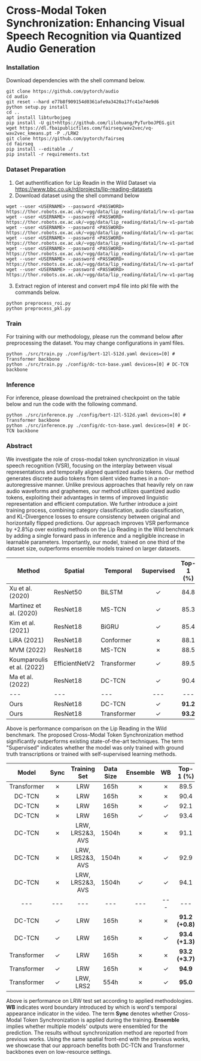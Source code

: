 # Cross-Modal Token Synchronization: Enhancing Visual Speech Recognition via Quantized Audio Generation

### Installation

Download dependencies with the shell command below.
```shell
git clone https://github.com/pytorch/audio
cd audio
git reset --hard e77b8f909154d0361afe9a3420a17fc41e74e9d6
python setup.py install
cd ..
apt install libturbojpeg
pip install -U git+https://github.com/lilohuang/PyTurboJPEG.git
wget https://dl.fbaipublicfiles.com/fairseq/wav2vec/vq-wav2vec_kmeans.pt -P ./LRW2
git clone https://github.com/pytorch/fairseq
cd fairseq
pip install --editable ./
pip install -r requirements.txt
```

### Dataset Preparation

1. Get authentification for Lip Readin in the Wild Dataset via https://www.bbc.co.uk/rd/projects/lip-reading-datasets
2. Download dataset using the shell command below

```shell
wget --user <USERNAME> --password <PASSWORD> https://thor.robots.ox.ac.uk/~vgg/data/lip_reading/data1/lrw-v1-partaa
wget --user <USERNAME> --password <PASSWORD> https://thor.robots.ox.ac.uk/~vgg/data/lip_reading/data1/lrw-v1-partab
wget --user <USERNAME> --password <PASSWORD> https://thor.robots.ox.ac.uk/~vgg/data/lip_reading/data1/lrw-v1-partac
wget --user <USERNAME> --password <PASSWORD> https://thor.robots.ox.ac.uk/~vgg/data/lip_reading/data1/lrw-v1-partad
wget --user <USERNAME> --password <PASSWORD> https://thor.robots.ox.ac.uk/~vgg/data/lip_reading/data1/lrw-v1-partae
wget --user <USERNAME> --password <PASSWORD> https://thor.robots.ox.ac.uk/~vgg/data/lip_reading/data1/lrw-v1-partaf
wget --user <USERNAME> --password <PASSWORD> https://thor.robots.ox.ac.uk/~vgg/data/lip_reading/data1/lrw-v1-partag
```
3. Extract region of interest and convert mp4 file into pkl file with the commands below.
```shell
python preprocess_roi.py
python preprocess_pkl.py
```

### Train
For training with our methodology, please run the command below after preprocessing the dataset. You may change configurations in yaml files.
```shell
python ./src/train.py ./config/bert-12l-512d.yaml devices=[0] # Transformer backbone
python ./src/train.py ./config/dc-tcn-base.yaml devices=[0] # DC-TCN backbone
```


### Inference

For inference, please download the pretrained checkpoint on the table below and run the code with the following command.
```shell
python ./src/inference.py ./config/bert-12l-512d.yaml devices=[0] # Transformer backbone
python ./src/inference.py ./config/dc-tcn-base.yaml devices=[0] # DC-TCN backbone
```

### Abstract

We investigate the role of cross-modal token synchronization in visual speech recognition (VSR), focusing on the interplay between visual representations and temporally aligned quantized audio tokens. Our method generates discrete audio tokens from silent video frames in a non-autoregressive manner. Unlike previous approaches that heavily rely on raw audio waveforms and graphemes, our method utilizes quantized audio tokens, exploiting their advantages in terms of improved linguistic representation and efficient computation. We further introduce a joint training process, combining category classification, audio classification, and KL-Divergence losses to ensure consistency between original and horizontally flipped predictions. Our approach improves VSR performance by +2.8\%p over existing methods on the Lip Reading in the Wild benchmark by adding a single forward pass in inference and a negligible increase in learnable parameters. Importantly, our model, trained on one third of the dataset size, outperforms ensemble models trained on larger datasets.

| Method              | Spatial        | Temporal    | Supervised | Top-1 (%) | 
| ------------------- | -------------- | ----------- | :----------: | :---------: |
| Xu et al.  (2020)          | ResNet50       | BiLSTM      | ✓          | 84.8      |
| Martinez et al. (2020)     | ResNet18       | MS-TCN      | ✓          | 85.3      |
| Kim et al. (2021) | ResNet18       | BiGRU       | ✓          | 85.4      |
| LiRA    (2021)   | ResNet18       | Conformer   | ✗          | 88.1      |
| MVM        (2022)    | ResNet18       | MS-TCN      | ✗          | 88.5      |
| Koumparoulis et al. (2022) | EfficientNetV2 | Transformer | ✓          | 89.5      |
| Ma et al.  (2022)    | ResNet18       | DC-TCN      | ✓          | 90.4      |
| ---                 | ---            | ---         | ---        | ---       |
| Ours                | ResNet18       | DC-TCN      | ✓          | **91.2**  |
| Ours                | ResNet18       | Transformer | ✓          | **93.2**  |

Above is performance comparison on the Lip Reading in the Wild benchmark. The proposed Cross-Modal Token Synchronization method significantly outperforms existing state-of-the-art techniques. The term "Supervised" indicates whether the model was only trained with ground truth transcriptions or trained with self-supervised learning methods.




| Model       | Sync | Training Set     | Data Size | Ensemble | WB  | Top-1 (%)       | Checkpoints |
| :-----------: | :----: | :----------------: | :---------: | :--------: | :---: | :---------------: | :---: |
| Transformer | ✗    | LRW              | 165h      | ✗        | ✗   | 89.5            | - |
| DC-TCN      | ✗    | LRW              | 165h      | ✗        | ✗   | 90.4            | - |
| DC-TCN      | ✗    | LRW              | 165h      | ✗        | ✓   | 92.1            | - |
| DC-TCN      | ✗    | LRW              | 165h      | ✓        | ✓   | 93.4            | - |
| DC-TCN      | ✗    | LRW, LRS2&3, AVS | 1504h     | ✗        | ✗   | 91.1            | - |
| DC-TCN      | ✗    | LRW, LRS2&3, AVS | 1504h     | ✗        | ✓   | 92.9            | - |
| DC-TCN      | ✗    | LRW, LRS2&3, AVS | 1504h     | ✓        | ✓   | 94.1            | - |
| ---      | ---    | --- | ---     | ---        | ---   | ---            | --- |
| DC-TCN      | ✓    | LRW              | 165h      | ✗        | ✗   | **91.2 (+0.8)** | [🔗](https://storage.cloud.google.com/lrw-project/LRW-Checkpoints/tcn-epoch%3D74-step%3D95475-audioloss10.ckpt) |
| DC-TCN      | ✓    | LRW              | 165h      | ✗        | ✓   | **93.4 (+1.3)** | [🔗](https://storage.cloud.google.com/lrw-project/LRW-Checkpoints/dc-tcn-resnet18-base-audio10-fixmixup-WB-4GPU-BEST-epoch%3D75-step%3D96748.ckpt) |
| Transformer | ✓    | LRW              | 165h      | ✗        | ✗   | **93.2 (+3.7)** | [🔗](https://storage.cloud.google.com/lrw-project/LRW-Checkpoints/xtransformer-epoch%3D144-step%3D184585-0.9319.ckpt) |
| Transformer | ✓    | LRW              | 165h      | ✗        | ✓   | **94.9**        | [🔗](https://storage.cloud.google.com/lrw-project/LRW-Checkpoints/xtransformer-wb-epoch%3D148-step%3D189677-0.9493.ckpt)|
| Transformer | ✓    | LRW, LRS2        | 554h      | ✗        | ✓   | **95.0**        | [🔗](https://storage.cloud.google.com/lrw-project/LRW-Checkpoints/xtransformer-wb-epoch%3D146-step%3D187131-0.9497.ckpt) |

Above is performance on LRW test set according to applied methodologies. **WB** indicates word boundary introduced by which is word's temporal appearance indicator in the video. The term **Sync** denotes whether Cross-Modal Token Synchronization is applied during the training. **Ensemble** implies whether multiple models' outputs were ensembled for the prediction. The results without synchronization method are reported from previous works. Using the same spatial front-end with the previous works, we showcase that our approach benefits both DC-TCN and Transformer backbones even on low-resource settings.

